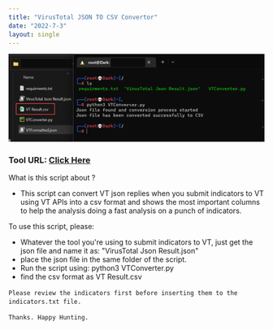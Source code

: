 ```yaml
---
title: "VirusTotal JSON TO CSV Convertor"
date: "2022-7-3"
layout: single
---
```


![](https://raw.githubusercontent.com/Aboalfadl/aboalfadl.github.io/main/VTConvertor.png)

### Tool URL: [Click Here](https://github.com/Aboalfadl/aboalfadl.github.io/releases/download/VTConverterPython/VT.Json.To.CSV.Converter.zip)

What is this script about ?

- This script can convert VT json replies when you submit indicators to VT using VT APIs into a csv format and shows the most important columns to help the analysis doing a fast analysis on a punch of indicators.	
	

To use this script, please:	

- Whatever the tool you're using to submit indicators to VT, just get the json file and name it as: "VirusTotal Json Result.json"
- place the json file in the same folder of the script.
- Run the script using: python3 VTConverter.py
- find the csv format as VT Result.csv

```Please review the indicators first before inserting them to the indicators.txt file.```

```Thanks. Happy Hunting.```
